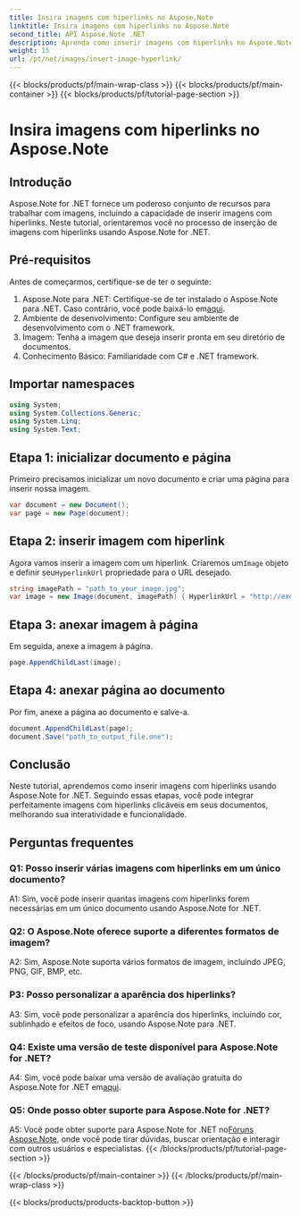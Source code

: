 ```yaml
---
title: Insira imagens com hiperlinks no Aspose.Note
linktitle: Insira imagens com hiperlinks no Aspose.Note
second_title: API Aspose.Note .NET
description: Aprenda como inserir imagens com hiperlinks no Aspose.Note for .NET sem esforço. Melhore a interatividade dos documentos com imagens clicáveis.
weight: 15
url: /pt/net/images/insert-image-hyperlink/
---
```


{{< blocks/products/pf/main-wrap-class >}}
{{< blocks/products/pf/main-container >}}
{{< blocks/products/pf/tutorial-page-section >}}

# Insira imagens com hiperlinks no Aspose.Note

## Introdução

Aspose.Note for .NET fornece um poderoso conjunto de recursos para trabalhar com imagens, incluindo a capacidade de inserir imagens com hiperlinks. Neste tutorial, orientaremos você no processo de inserção de imagens com hiperlinks usando Aspose.Note for .NET.

## Pré-requisitos

Antes de começarmos, certifique-se de ter o seguinte:

1.  Aspose.Note para .NET: Certifique-se de ter instalado o Aspose.Note para .NET. Caso contrário, você pode baixá-lo em[aqui](https://releases.aspose.com/note/net/).
2. Ambiente de desenvolvimento: Configure seu ambiente de desenvolvimento com o .NET framework.
3. Imagem: Tenha a imagem que deseja inserir pronta em seu diretório de documentos.
4. Conhecimento Básico: Familiaridade com C# e .NET framework.

## Importar namespaces

```csharp
using System;
using System.Collections.Generic;
using System.Linq;
using System.Text;
```

## Etapa 1: inicializar documento e página

Primeiro precisamos inicializar um novo documento e criar uma página para inserir nossa imagem.

```csharp
var document = new Document();
var page = new Page(document);
```

## Etapa 2: inserir imagem com hiperlink

Agora vamos inserir a imagem com um hiperlink. Criaremos um`Image` objeto e definir seu`HyperlinkUrl` propriedade para o URL desejado.

```csharp
string imagePath = "path_to_your_image.jpg";
var image = new Image(document, imagePath) { HyperlinkUrl = "http://exemplo.com" };
```

## Etapa 3: anexar imagem à página

Em seguida, anexe a imagem à página.

```csharp
page.AppendChildLast(image);
```

## Etapa 4: anexar página ao documento

Por fim, anexe a página ao documento e salve-a.

```csharp
document.AppendChildLast(page);
document.Save("path_to_output_file.one");
```

## Conclusão

Neste tutorial, aprendemos como inserir imagens com hiperlinks usando Aspose.Note for .NET. Seguindo essas etapas, você pode integrar perfeitamente imagens com hiperlinks clicáveis em seus documentos, melhorando sua interatividade e funcionalidade.

## Perguntas frequentes

### Q1: Posso inserir várias imagens com hiperlinks em um único documento?

A1: Sim, você pode inserir quantas imagens com hiperlinks forem necessárias em um único documento usando Aspose.Note for .NET.

### Q2: O Aspose.Note oferece suporte a diferentes formatos de imagem?

A2: Sim, Aspose.Note suporta vários formatos de imagem, incluindo JPEG, PNG, GIF, BMP, etc.

### P3: Posso personalizar a aparência dos hiperlinks?

A3: Sim, você pode personalizar a aparência dos hiperlinks, incluindo cor, sublinhado e efeitos de foco, usando Aspose.Note para .NET.

### Q4: Existe uma versão de teste disponível para Aspose.Note for .NET?

 A4: Sim, você pode baixar uma versão de avaliação gratuita do Aspose.Note for .NET em[aqui](https://releases.aspose.com/).

### Q5: Onde posso obter suporte para Aspose.Note for .NET?

 A5: Você pode obter suporte para Aspose.Note for .NET no[Fóruns Aspose.Note](https://forum.aspose.com/c/note/28), onde você pode tirar dúvidas, buscar orientação e interagir com outros usuários e especialistas.
{{< /blocks/products/pf/tutorial-page-section >}}

{{< /blocks/products/pf/main-container >}}
{{< /blocks/products/pf/main-wrap-class >}}

{{< blocks/products/products-backtop-button >}}
